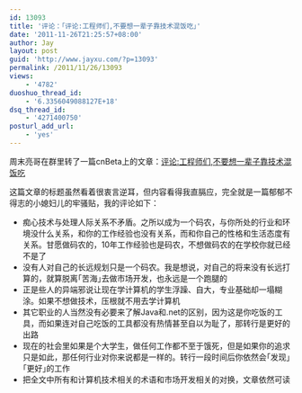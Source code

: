 ```yaml
---
id: 13093
title: '评论：｢评论:工程师们,不要想一辈子靠技术混饭吃｣'
date: '2011-11-26T21:25:57+08:00'
author: Jay
layout: post
guid: 'http://www.jayxu.com/?p=13093'
permalink: /2011/11/26/13093
views:
    - '4782'
duoshuo_thread_id:
    - '6.3356049088127E+18'
dsq_thread_id:
    - '4271400750'
posturl_add_url:
    - 'yes'
---
```


周末亮哥在群里转了一篇cnBeta上的文章：<a href="http://www.cnbeta.com/articles/160429.htm" target="_blank">评论:工程师们,不要想一辈子靠技术混饭吃</a>

这篇文章的标题虽然看着很衷言逆耳，但内容看得我直膈应，完全就是一篇郁郁不得志的小媳妇儿的牢骚贴，我的评论如下：
<ul>
 	<li>痴心技术与处理人际关系不矛盾。之所以成为一个码农，<wbr />与你所处的行业和环境没什么关系，和你的工作经验也没有关系，<wbr />而和你自己的性格和生活态度有关系。甘愿做码农的，<wbr />10年工作经验也是码农，不想做码农的在学校你就已经不是了</li>
 	<li>
<div>没有人对自己的长远规划只是一个码农。我是想说，<wbr />对自己的将来没有长远打算的，就算脱离｢苦海｣去做市场开发，<wbr />也永远是一个跑腿的</div></li>
 	<li>
<div>正是些人的异端邪说让现在学计算机的学生浮躁、自大，<wbr />专业基础却一塌糊涂。如果不想做技术，压根就不用去学计算机</div></li>
 	<li>
<div>其它职业的人当然没有必要来了解Java和.net的区别，<wbr />因为这是你吃饭的工具，<wbr />而如果连对自己吃饭的工具都没有热情甚至自以为耻了，<wbr />那转行是更好的出路</div></li>
 	<li>
<div>现在的社会里如果是个大学生，做任何工作都不至于饿死，<wbr />但是如果你的追求只是如此，那任何行业对你来说都是一样的。<wbr />转行一段时间后你依然会｢发现｣｢更好｣的工作</div></li>
 	<li>
<div>把全文中所有和计算机技术相关的术语和市场开发相关的对换，<wbr />文章依然可读</div></li>
</ul>